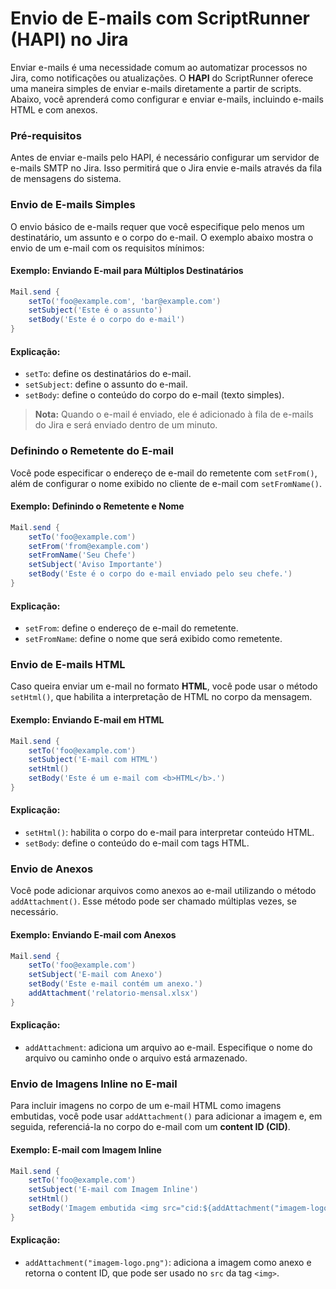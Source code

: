 # Envio de E-mails com ScriptRunner (HAPI) no Jira

Enviar e-mails é uma necessidade comum ao automatizar processos no Jira, como notificações ou atualizações. O **HAPI** do ScriptRunner oferece uma maneira simples de enviar e-mails diretamente a partir de scripts. Abaixo, você aprenderá como configurar e enviar e-mails, incluindo e-mails HTML e com anexos.

### Pré-requisitos

Antes de enviar e-mails pelo HAPI, é necessário configurar um servidor de e-mails SMTP no Jira. Isso permitirá que o Jira envie e-mails através da fila de mensagens do sistema.

### Envio de E-mails Simples

O envio básico de e-mails requer que você especifique pelo menos um destinatário, um assunto e o corpo do e-mail. O exemplo abaixo mostra o envio de um e-mail com os requisitos mínimos:

#### Exemplo: Enviando E-mail para Múltiplos Destinatários

```groovy
Mail.send {
    setTo('foo@example.com', 'bar@example.com')
    setSubject('Este é o assunto')
    setBody('Este é o corpo do e-mail')
}
```

#### Explicação:
- `setTo`: define os destinatários do e-mail.
- `setSubject`: define o assunto do e-mail.
- `setBody`: define o conteúdo do corpo do e-mail (texto simples).

> **Nota:** Quando o e-mail é enviado, ele é adicionado à fila de e-mails do Jira e será enviado dentro de um minuto.

### Definindo o Remetente do E-mail

Você pode especificar o endereço de e-mail do remetente com `setFrom()`, além de configurar o nome exibido no cliente de e-mail com `setFromName()`.

#### Exemplo: Definindo o Remetente e Nome

```groovy
Mail.send {
    setTo('foo@example.com')
    setFrom('from@example.com')
    setFromName('Seu Chefe')
    setSubject('Aviso Importante')
    setBody('Este é o corpo do e-mail enviado pelo seu chefe.')
}
```

#### Explicação:
- `setFrom`: define o endereço de e-mail do remetente.
- `setFromName`: define o nome que será exibido como remetente.

### Envio de E-mails HTML

Caso queira enviar um e-mail no formato **HTML**, você pode usar o método `setHtml()`, que habilita a interpretação de HTML no corpo da mensagem.

#### Exemplo: Enviando E-mail em HTML

```groovy
Mail.send {
    setTo('foo@example.com')
    setSubject('E-mail com HTML')
    setHtml()
    setBody('Este é um e-mail com <b>HTML</b>.')
}
```

#### Explicação:
- `setHtml()`: habilita o corpo do e-mail para interpretar conteúdo HTML.
- `setBody`: define o conteúdo do e-mail com tags HTML.

### Envio de Anexos

Você pode adicionar arquivos como anexos ao e-mail utilizando o método `addAttachment()`. Esse método pode ser chamado múltiplas vezes, se necessário.

#### Exemplo: Enviando E-mail com Anexos

```groovy
Mail.send {
    setTo('foo@example.com')
    setSubject('E-mail com Anexo')
    setBody('Este e-mail contém um anexo.')
    addAttachment('relatorio-mensal.xlsx')
}
```

#### Explicação:
- `addAttachment`: adiciona um arquivo ao e-mail. Especifique o nome do arquivo ou caminho onde o arquivo está armazenado.

### Envio de Imagens Inline no E-mail

Para incluir imagens no corpo de um e-mail HTML como imagens embutidas, você pode usar `addAttachment()` para adicionar a imagem e, em seguida, referenciá-la no corpo do e-mail com um **content ID (CID)**.

#### Exemplo: E-mail com Imagem Inline

```groovy
Mail.send {
    setTo('foo@example.com')
    setSubject('E-mail com Imagem Inline')
    setHtml()
    setBody('Imagem embutida <img src="cid:${addAttachment("imagem-logo.png")}/>"')
}
```

#### Explicação:
- `addAttachment("imagem-logo.png")`: adiciona a imagem como anexo e retorna o content ID, que pode ser usado no `src` da tag `<img>`.
